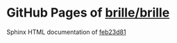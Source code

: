 GitHub Pages of [brille/brille](https://github.com/brille/brille.git)
======================================
Sphinx HTML documentation of [feb23d81](https://github.com/brille/brille/tree/feb23d81d0d65926c670438e8c96c41a47624e63)
